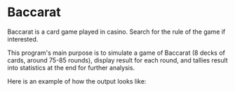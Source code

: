 # Baccarat

Baccarat is a card game played in casino. Search for the rule of the game if interested.

This program's main purpose is to simulate a game of Baccarat (8 decks of cards, around 75-85 rounds), display result for each round, 
and tallies result into statistics at the end for further analysis. 

Here is an example of how the output looks like:

